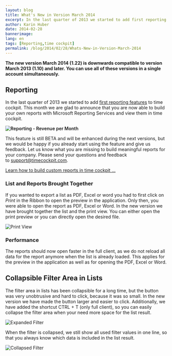 ```yaml
---
layout: blog
title: What's New in Version March 2014
excerpt: In the last quarter of 2013 we started to add first reporting features to time cockpit. This month we are glad to announce that you are now able to build your own reports with Microsoft Reporting Services and view them in time cockpit.
author: Karin Huber
date: 2014-02-28
bannerimage: 
lang: en
tags: [Reporting,time cockpit]
permalink: /blog/2014/02/28/Whats-New-in-Version-March-2014
---
```


<p>
  <strong>The new version March 2014 (1.22) is downwards compatible to version March 2013 (1.10) and later. You can use all of these versions in a single account simultaneously.</strong>
</p><h2>Reporting</h2><p>In the last quarter of 2013 we started to add <a title="Reporting in Time Cockpit" href="http://www.timecockpit.com/blog/2013/11/27/Reporting-Preview-Improvements">first reporting features</a> to time cockpit. This month we are glad to announce that you are now able to build your own reports with Microsoft Reporting Services and view them in time cockpit.</p><p>
  <span style="font-weight: 600;">
    <img title="Reporting - Revenue per Month" src="{{site.baseurl}}/content/images/blog/2014/02/RevenuePerMonth.png" alt="Reporting - Revenue per Month" />
  </span>
</p><p>This feature is still BETA and will be enhanced during the next versions, but we would be happy if you already start using the feature and give us feedback. Let us know what you are missing to build meaningful reports for your company. Please send your questions and feedback to <a href="mailto:support@timecockpit.com">support@timecockpit.com</a>.</p><p class="textaligncenter">
  <a href="http://www.timecockpit.com/blog/2014/02/27/Building-Custom-Reports-in-Time-Cockpit" rel="Build custom reports for time cockpit" title="Build custom reports for time cockpit" class="linkButton">Learn how to build custom reports in time cockpit ...</a>
</p><h3 class="textalignleft">List and Reports Brought Together</h3><p>If you wanted to export a list as PDF, Excel or word you had to first click on <em>Print</em> in the Ribbon to open the preview in the application. Only then, you were able to open the report as PDF, Excel or Word. In the new version we have brought together the list and the print view. You can either open the print preview or you can directly open the desired file.</p><p>
  <img title="Print View" src="{{site.baseurl}}/content/images/blog/2014/02/PrintView.png" alt="Print View" />
</p><h3 class="textalignleft">Performance</h3><p>The reports should now open faster in the full client, as we do not reload all data for the report anymore when the list is already loaded. This applies for the preview in the application as well as for opening the PDF, Excel or Word.</p><h2 class="textalignleft">Collapsible Filter Area in Lists</h2><p>The filter area in lists has been collapsible for a long time, but the button was very unobtrusive and hard to click, because it was so small. In the new version we have made the button larger and easier to click. Additionally, we have added the shortcut CTRL + T (only full client), so you can easily collapse the filter area when your need more space for the list result.</p><p>
  <img title="Expanded Filter" src="{{site.baseurl}}/content/images/blog/2014/02/Filter.png" alt="Expanded Filter" />
</p><p>When the filter is collapsed, we still show all used filter values in one line, so that you always know which data is included in the list result.</p><p>
  <img title="Collapsed Filter" src="{{site.baseurl}}/content/images/blog/2014/02/CollapsedFilter.png" alt="Collapsed Filter" />
</p>
